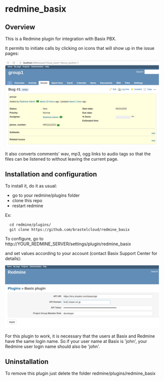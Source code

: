 # redmine_basix

## Overview

This is a Redmine plugin for integration with Basix PBX.

It permits to initiate calls by clicking on icons that will show up in the issue pages:

![basix_redmine phone_icons](./images/redmine_basix.phone_icons.png)

It also converts comments' wav, mp3, ogg links to audio tags so that the files can be listened to without leaving the current page.

## Installation and configuration

To install it, do it as usual:
  - go to your redmine/plugins folder
  - clone this repo
  - restart redmine

 Ex:
```
  cd redmine/plugins/
  git clone https://github.com/brastelcloud/redmine_basix
```

To configure, go to http://YOUR_REDMINE_SERVER/settings/plugin/redmine_basix

and set values according to your account (contact Basix Support Center for details):
 
![basix_redmine configuration](./images/redmine_basix.configuration.png)

For this plugin to work, it is necessary that the users at Basix and Redmine have the same login name. So if your user name at Basix is 'john', your Redmine user login name should also be 'john'.

## Uninstallation 

To remove this plugin just delete the folder redmine/plugins/redmine_basix
